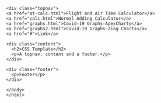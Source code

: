 <!DOCTYPE html>
<html lang="en-ca">
  <head>
    <meta http-equiv="content-type" content="text/html; charset=UTF-8">
    <title>Sean's page of coding examples</title>
    <meta name="author" content="Sean Barry">
    <meta name="description" content="Learning to code new stuff">
    <meta name="keywords" content="javascript code html css etc">
    <link type="text/css" rel="stylesheet" href="sabstyle.css">
  </head>
  <body>

    <div class="topnav">
    <a href="at-calc.html">Flight and Air Time Calculator</a>
    <a href="calc.html">Normal Adding Calculator</a>
    <a href="graphs.html">Covid-19 Graphs-ApexCharts</a>
    <a href="graphs2.html">Covid-19 Graphs-Zing Charts</a>
    <a href="#">Link</a>
  </div>
    
    <div class="content">
      <h2>CSS Template</h2>
      <p>A topnav, content and a footer.</p>
    </div>
    
    <div class="footer">
      <p>Footer</p>
    </div>
    
    </body>
    </html>